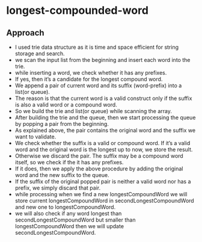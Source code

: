 # longest-compounded-word

## Approach
- I used trie data structure as it is time and space efficient for string storage and search.
- we scan the input list from the beginning and insert each word into the trie.
- while inserting a word, we check whether it has any prefixes.
- If yes, then it’s a candidate for the longest compound word.
- We append a pair of current word and its suffix (word-prefix) into a list(or queue).
- The reason is that the current word is a valid construct only if the suffix is also a valid word or a compound word.
- So we build the trie and list(or queue) while scanning the array.
- After building the trie and the queue, then we start processing the queue by popping a pair from the beginning.
- As explained above, the pair contains the original word and the suffix we want to validate.
- We check whether the suffix is a valid or compound word. If it’s a valid word and the original word is the longest up to now, we store the result.
- Otherwise we discard the pair. The suffix may be a compound word itself, so we check if the it has any prefixes.
- If it does, then we apply the above procedure by adding the original word and the new suffix to the queue.
- If the suffix of the original popped pair is neither a valid word nor has a prefix, we simply discard that pair.
- while processing when we find a new longestCompoundWord we will store current longestCompoundWord in secondLongestCompoundWord and new one to longestCompoundWord.
- we will also check if any word longest than secondLongestCompoundWord but smaller than longestCompoundWord then we will update secondLongestCompoundWord.
